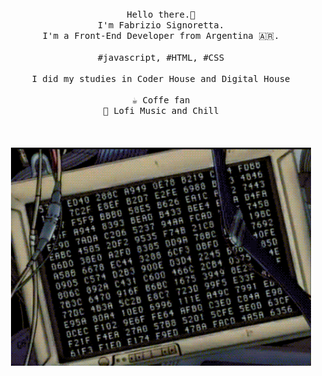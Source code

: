 
<p align="center">
  <br>
  <br>
  <br>
  <samp>Hello there.👋<br> I'm Fabrizio Signoretta.<br> I'm a Front-End Developer from Argentina 🇦🇷.<br><br>#javascript, #HTML, #CSS<br><br>I did my studies in Coder House and Digital House<br><br>☕ Coffe fan <br> 🌃 Lofi Music and Chill</samp>
  <br>
  <br>
  <br>
  <br>
  <img src="./giphy.gif" width="480" height="349" frameBorder="0" class="giphy-embed" allowFullScreen></img>
</p>



